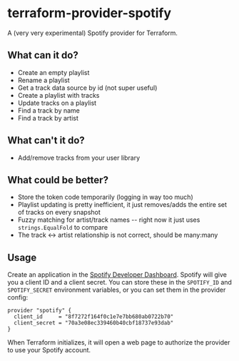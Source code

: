 # terraform-provider-spotify

A (very very experimental) Spotify provider for Terraform.

## What can it do?

- Create an empty playlist
- Rename a playlist
- Get a track data source by id (not super useful)
- Create a playlist with tracks
- Update tracks on a playlist
- Find a track by name
- Find a track by artist

## What can't it do?

- Add/remove tracks from your user library

## What could be better?

- Store the token code temporarily (logging in way too much)
- Playlist updating is pretty inefficient, it just removes/adds the entire set
  of tracks on every snapshot
- Fuzzy matching for artist/track names -- right now it just uses `strings.EqualFold` to compare
- The track <-> artist relationship is not correct, should be many:many

## Usage

Create an application in the [Spotify Developer Dashboard][1]. Spotify will
give you a client ID and a client secret. You can store these in the
`SPOTIFY_ID` and `SPOTIFY_SECRET` environment variables, or you can set them
in the provider config:

```hcl
provider "spotify" {
  client_id     = "8f7272f164f0c1e7e7bb680ab0722b70"
  client_secret = "70a3e08ec339460b40cbf18737e93dab"
}
```

When Terraform initializes, it will open a web page to authorize the provider
to use your Spotify account.

[1]: https://developer.spotify.com/dashboard/applications
